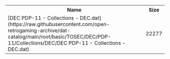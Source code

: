 <table>
<tr><th>Name</th><th>Size</th></tr>
<tr><td>
[DEC PDP-11 - Collections - DEC.dat](https://raw.githubusercontent.com/open-retrogaming-archive/dat-catalog/main/root/basic/TOSEC/DEC/PDP-11/Collections/DEC/DEC PDP-11 - Collections - DEC.dat)
</td><td>22277</td></tr>
</table>
